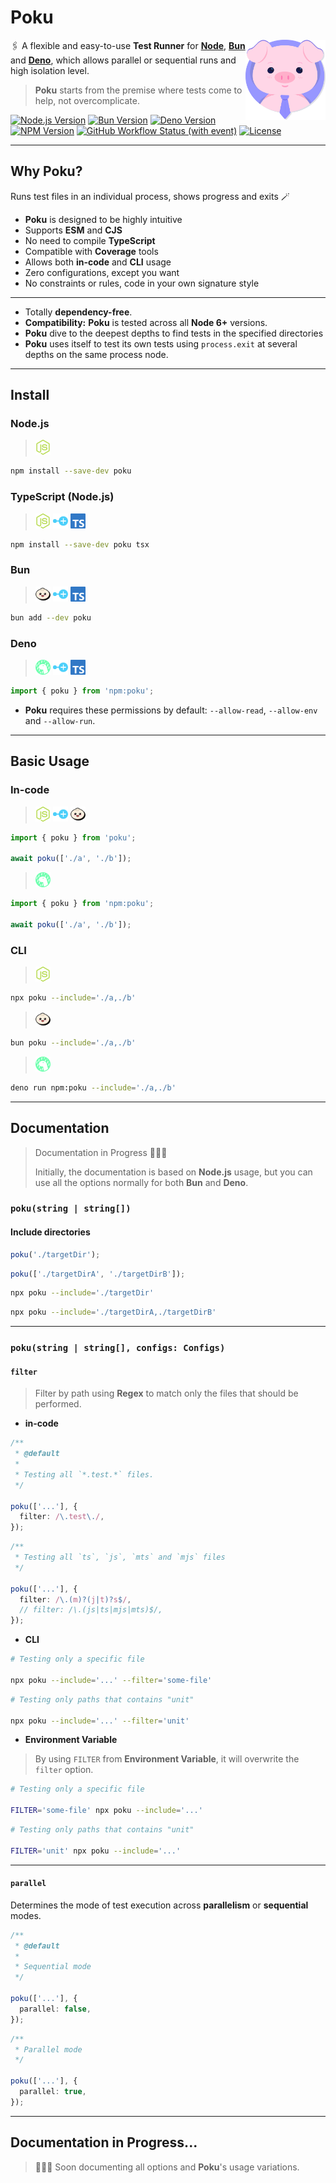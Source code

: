 [node-version-url]: https://nodejs.org/en/download
[node-version-image]: https://img.shields.io/badge/Node.js->=6.0.0-badc58
[bun-version-url]: https://nodejs.org/en/download
[bun-version-image]: https://img.shields.io/badge/Bun->=0.5.3-f471b5
[deno-version-url]: https://nodejs.org/en/download
[deno-version-image]: https://img.shields.io/badge/Deno->=1.30.0-70ffaf
[npm-image]: https://img.shields.io/npm/v/poku.svg?color=3dc1d3
[npm-url]: https://npmjs.org/package/poku
[ci-url]: https://github.com/wellwelwel/poku/actions/workflows/ci.yml?query=branch%3Amain
[ci-image]: https://img.shields.io/github/actions/workflow/status/wellwelwel/poku/ci.yml?event=push&style=flat&label=ci&branch=main
[license-url]: https://github.com/wellwelwel/poku/blob/main/LICENSE
[license-image]: https://img.shields.io/npm/l/poku.svg?maxAge=2592000&color=9c88ff

# Poku

<img align="right" width="128" height="128" alt="Logo" src=".github/assets/readme/poku.svg">

🖇️ A flexible and easy-to-use **Test Runner** for [**Node**](https://github.com/nodejs/node), [**Bun**](https://github.com/oven-sh/bun) and [**Deno**](https://github.com/denoland/deno), which allows parallel or sequential runs and high isolation level.

> **Poku** starts from the premise where tests come to help, not overcomplicate.

[![Node.js Version][node-version-image]][node-version-url]
[![Bun Version][bun-version-image]][bun-version-url]
[![Deno Version][deno-version-image]][deno-version-url]
[![NPM Version][npm-image]][npm-url]
[![GitHub Workflow Status (with event)][ci-image]][ci-url]
[![License][license-image]][license-url]

---

## Why Poku?

Runs test files in an individual process, shows progress and exits 🪄

- **Poku** is designed to be highly intuitive
- Supports **ESM** and **CJS**
- No need to compile **TypeScript**
- Compatible with **Coverage** tools
- Allows both **in-code** and **CLI** usage
- Zero configurations, except you want
- No constraints or rules, code in your own signature style

---

- Totally **dependency-free**.
- **Compatibility:** **Poku** is tested across all **Node 6+** versions.
- **Poku** dive to the deepest depths to find tests in the specified directories
- **Poku** uses itself to test its own tests using `process.exit` at several depths on the same process node.

---

## Install

### **Node.js**

> <img src=".github/assets/readme/node-js.svg" width="24" />

```bash
npm install --save-dev poku
```

### TypeScript (Node.js)

> <img src=".github/assets/readme/node-js.svg" width="24" />
> <img src=".github/assets/readme/plus.svg" width="24" />
> <img src=".github/assets/readme/typescript.svg" width="24" />

```bash
npm install --save-dev poku tsx
```

### Bun

> <img src=".github/assets/readme/bun.svg" width="24" />
> <img src=".github/assets/readme/plus.svg" width="24" />
> <img src=".github/assets/readme/typescript.svg" width="24" />

```bash
bun add --dev poku
```

### **Deno**

> <img src=".github/assets/readme/deno.svg" width="24" />
> <img src=".github/assets/readme/plus.svg" width="24" />
> <img src=".github/assets/readme/typescript.svg" width="24" />

```ts
import { poku } from 'npm:poku';
```

- **Poku** requires these permissions by default: `--allow-read`, `--allow-env` and `--allow-run`.

---

## Basic Usage

### In-code

> <img src=".github/assets/readme/node-js.svg" width="24" />
> <img src=".github/assets/readme/plus.svg" width="24" />
> <img src=".github/assets/readme/bun.svg" width="24" />

```ts
import { poku } from 'poku';

await poku(['./a', './b']);
```

> <img src=".github/assets/readme/deno.svg" width="24" />

```ts
import { poku } from 'npm:poku';

await poku(['./a', './b']);
```

### CLI

> <img src=".github/assets/readme/node-js.svg" width="24" />

```bash
npx poku --include='./a,./b'
```

> <img src=".github/assets/readme/bun.svg" width="24" />

```bash
bun poku --include='./a,./b'
```

> <img src=".github/assets/readme/deno.svg" width="24" />

```bash
deno run npm:poku --include='./a,./b'
```

---

## Documentation

> Documentation in Progress 🧑🏻‍🔧
>
> Initially, the documentation is based on **Node.js** usage, but you can use all the options normally for both **Bun** and **Deno**.

### `poku(string | string[])`

#### Include directories

```ts
poku('./targetDir');
```

```ts
poku(['./targetDirA', './targetDirB']);
```

```bash
npx poku --include='./targetDir'
```

```bash
npx poku --include='./targetDirA,./targetDirB'
```

---

### `poku(string | string[], configs: Configs)`

#### `filter`

> Filter by path using **Regex** to match only the files that should be performed.

- **in-code**

```ts
/**
 * @default
 *
 * Testing all `*.test.*` files.
 */

poku(['...'], {
  filter: /\.test\./,
});
```

```ts
/**
 * Testing all `ts`, `js`, `mts` and `mjs` files
 */

poku(['...'], {
  filter: /\.(m)?(j|t)?s$/,
  // filter: /\.(js|ts|mjs|mts)$/,
});
```

- **CLI**

```bash
# Testing only a specific file

npx poku --include='...' --filter='some-file'
```

```bash
# Testing only paths that contains "unit"

npx poku --include='...' --filter='unit'
```

- **Environment Variable**

> By using `FILTER` from **Environment Variable**, it will overwrite the `filter` option.

```bash
# Testing only a specific file

FILTER='some-file' npx poku --include='...'
```

```bash
# Testing only paths that contains "unit"

FILTER='unit' npx poku --include='...'
```

---

#### `parallel`

Determines the mode of test execution across **parallelism** or **sequential** modes.

```ts
/**
 * @default
 *
 * Sequential mode
 */

poku(['...'], {
  parallel: false,
});
```

```ts
/**
 * Parallel mode
 */

poku(['...'], {
  parallel: true,
});
```

---

## Documentation in Progress...

> 🧑🏻‍🎓 Soon documenting all options and **Poku**'s usage variations.
